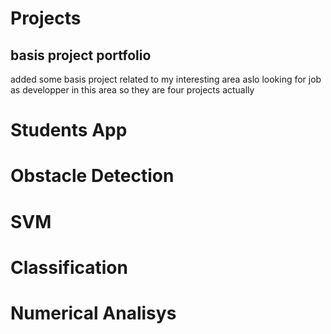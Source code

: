 # Projects
##  basis project portfolio
  added some basis project related to my interesting area
  aslo looking for job as developper in this area
  so they are four projects actually
# Students App
# Obstacle Detection
# SVM
# Classification
# Numerical Analisys
